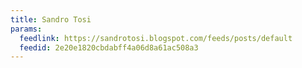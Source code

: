 ```yaml
---
title: Sandro Tosi
params:
  feedlink: https://sandrotosi.blogspot.com/feeds/posts/default
  feedid: 2e20e1820cbdabff4a06d8a61ac508a3
---
```

